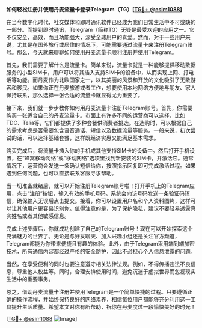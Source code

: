**如何轻松注册并使用丹麦流量卡登录Telegram（TG）[[TG💪+ @esim1088](https://t.me/s/esim1088)]**

在当今数字化时代，社交媒体和即时通讯软件已经成为我们日常生活中不可或缺的一部分。而提到即时通讯，Telegram（简称TG）无疑是最受欢迎的应用之一。它不仅安全、高效，而且功能强大，深受全球用户的喜爱。然而，对于一些用户来说，尤其是在国外旅行或居住的情况下，可能需要通过流量卡来注册Telegram账号。那么，今天就来聊聊如何使用丹麦流量卡顺利注册并使用Telegram。

首先，我们需要了解什么是流量卡。简单来说，流量卡就是一种能够提供移动数据服务的小型SIM卡，用户可以将其插入支持SIM卡的设备中，从而实现上网、打电话等功能。而丹麦作为北欧国家之一，以其美丽的风景和开放的文化吸引了无数游客和移民。如果你正在丹麦旅游或者工作，想要使用本地网络方便地与朋友、家人保持联系，那么选择一张合适的流量卡就显得尤为重要了。

接下来，我们就一步步教你如何用丹麦流量卡注册Telegram账号。首先，你需要购买一张适合自己的丹麦流量卡。市面上有许多不同的运营商可以选择，比如TDC、Telia等，它们都提供了多种套餐供消费者挑选。在选购时，可以根据自己的需求考虑是否需要包含语音通话、短信以及数据流量等服务。一般来说，初次尝试的话，可以选择基础套餐，这样既经济实惠又能满足基本需求。

购买完成后，将流量卡插入你的手机或其他支持SIM卡的设备中。然后打开手机设置，在“蜂窝移动网络”或“移动网络”选项里找到新安装的SIM卡，并激活它。通常情况下，运营商会发送一条确认短信给你，按照指示回复即可完成激活过程。如果遇到任何问题，也可以直接联系客服寻求帮助。

当一切准备就绪后，就可以开始注册Telegram账号啦！打开手机上的Telegram应用，点击“注册”按钮，输入有效的手机号码。系统会向该号码发送一条验证码短信，确保输入无误后点击提交。接着，你可以设置用户名和个人资料图片，这样可以让其他用户更容易识别你。值得注意的是，为了保护隐私，建议不要轻易透露真实姓名或者其他敏感信息。

完成上述步骤后，你就成功创建了自己的Telegram账号！现在可以开始探索这个充满魅力的世界了。无论是与好友聊天、加入兴趣小组还是关注官方频道，Telegram都能为你带来便捷且有趣的体验。此外，由于Telegram采用端到端加密技术，所有通信内容都经过严格的安全防护，因此不必担心个人信息泄露的问题。

当然，在享受便利的同时也要注意遵守相关法律法规。例如，不得传播违法不良信息，尊重他人权益等。同时，合理安排使用时间，避免沉迷于虚拟世界而忽视现实生活中的重要事务。

总之，借助丹麦流量卡注册并使用Telegram是一个简单快捷的过程。只要遵循正确的操作流程，并始终保持良好的网络素养，相信每位用户都能够充分利用这一工具提升生活质量。希望本文对你有所帮助，祝你在丹麦度过一段愉快美好的时光！

[[TG💪+ @esim1088](https://t.me/s/esim1088) ![Image](https://i.postimg.cc/4NQfJmqS/Snipaste-2025-05-13-00-14-12.png)]
